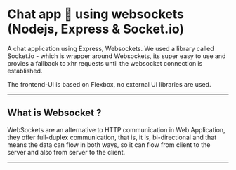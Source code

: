 # Chat app 💬 using websockets (Nodejs, Express & Socket.io)

A chat application using Express, Websockets. We used a library called Socket.io - which is wrapper around Websockets, its super easy to use and provies a fallback to xhr requests until the websocket connection is established.

The frontend-UI is based on Flexbox, no external UI libraries are used.

---

## What is Websocket ?

WebSockets are an alternative to HTTP communication in Web Application, they offer full-duplex communication, that is, it is, bi-directional and that means the data can flow in both ways, so it can flow from client to the server and also from server to the client.

---
